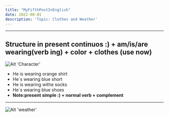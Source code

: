 ```yaml
---
title: "MyFifthPostInEnglish"
date: 2022-08-01
description: 'Topic: Clothes and Weather'
---
```

---
## Structure in present continuos :) + am/is/are wearing(verb ing) + color + clothes (use now)
![Alt 'Character'](http://upload.turkcewiki.org/wikipedia/tr/thumb/e/ed/Bart_Simpson.svg/1200px-Bart_Simpson.svg.png 'character')
* He is wearing orange shirt
* He´s wearing blue short
* He is wearing withe socks
* He´s wearing blue shoes
* **Note:present simple :) + normal verb + complement**
---
![Alt 'weather'](https://i.pinimg.com/originals/7f/14/76/7f1476038e16e66d8d63d0cc871e3d9c.png 'weather')
